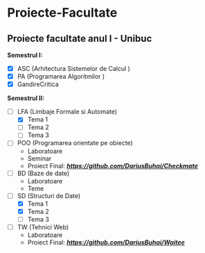 # Proiecte-Facultate
## Proiecte facultate anul I - Unibuc

**Semestrul I:**
- [x] ASC (Arhitectura Sistemelor de Calcul )
- [x] PA (Programarea Algoritmilor )
- [x] GandireCritica

**Semestrul II:**
- [ ] LFA (Limbaje Formale si Automate)
  - [x] Tema 1
  - [ ] Tema 2
  - [ ] Tema 3
- [ ] POO (Programarea orientate pe obiecte)
  - Laboratoare
  - Seminar
  - Proiect Final: ***https://github.com/DariusBuhai/Checkmate***
- [ ] BD (Baze de date)
  - Laboratoare
  - Teme
- [ ] SD (Structuri de Date)
  - [x] Tema 1
  - [x] Tema 2
  - [ ] Tema 3
- [ ] TW (Tehnici Web)
  - Laboratoare
  - Proiect Final: ***https://github.com/DariusBuhai/Waitee***
